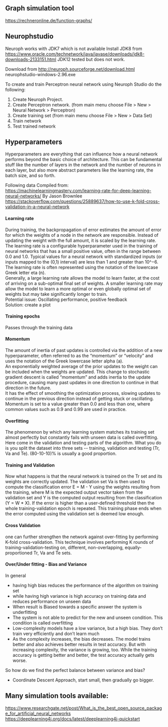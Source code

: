 ## Graph simulation tool
https://rechneronline.de/function-graphs/

## Neurophstudio
Neuroph works with JDK7 which is not available
Install JDK8 from https://www.oracle.com/technetwork/java/javase/downloads/jdk8-downloads-2133151.html
JDK12 tested but does not work.

Download from http://neuroph.sourceforge.net/download.html
neurophstudio-windows-2.96.exe

To create and train Perceptron neural network using Neuroph Studio do the following:
1. Create Neuroph Project.
2. Create Perceptron network. (from main menu choose File > New > Neural Network > Perceptron)
3. Create training set (from main menu choose File > New > Data Set)
4. Train network
5. Test trained network

## Hyperparameters
Hyperparameters are everything that can influence how a neural network performs beyond the basic choice of architecture. This can be fundamental stuff like the number of layers in the network and the number of neurons in each layer, but also more abstract parameters like the learning rate, the batch size, and so forth.

Following data Compiled from: 
https://machinelearningmastery.com/learning-rate-for-deep-learning-neural-networks/  By Jason Brownlee
https://stackoverflow.com/questions/25889637/how-to-use-k-fold-cross-validation-in-a-neural-network

#### Learning rate
During training, the backpropagation of error estimates the amount of error for which the weights of a node in the network are responsible. Instead of updating the weight with the full amount, it is scaled by the learning rate.
The learning rate is a configurable hyperparameter used in the training of neural networks that has a small positive value, often in the range between 0.0 and 1.0. Typical values for a neural network with standardized inputs (or inputs mapped to the (0,1) interval) are less than 1 and greater than 10^−6.<br />
The learning rate is often represented using the notation of the lowercase Greek letter eta (n).<br />
Generally, a large learning rate allows the model to learn faster, at the cost of arriving on a sub-optimal final set of weights. A smaller learning rate may allow the model to learn a more optimal or even globally optimal set of weights but may take significantly longer to train.<br />
Potential issue: Oscillating performance, positive feedback<br />
Solution: create a plot

#### Training epochs 
Passes through the training data

#### Momentum 
The amount of inertia of past updates is controlled via the addition of a new hyperparameter, often referred to as the “momentum” or “velocity” and uses the notation of the Greek lowercase letter alpha (a).<br />
An exponentially weighted average of the prior updates to the weight can be included when the weights are updated. This change to stochastic gradient descent is called “momentum” and adds inertia to the update procedure, causing many past updates in one direction to continue in that direction in the future.<br />
It has the effect of smoothing the optimization process, slowing updates to continue in the previous direction instead of getting stuck or oscillating.<br />
Momentum is set to a value greater than 0.0 and less than one, where common values such as 0.9 and 0.99 are used in practice.<br />

#### Overfitting
The phenomenon by which any learning system matches its training set almost perfectly but constantly fails with unseen data is called overfitting.<br />
Here come in the validation and testing parts of the algorithm. What you do is you split the dataset into three sets -- training, validation and testing (Tr, Va and Te). (80-10-10)% is usually a good proportion.<br />

#### Training and Validation
Now what happens is that the neural network is trained on the Tr set and its weights are correctly updated. The validation set Va is then used to compute the classification error E = M - Y using the weights resulting from the training, where M is the expected output vector taken from the validation set and Y is the computed output resulting from the classification (Y = W * X). If the error is higher than a user-defined threshold then the whole training-validation epoch is repeated. This training phase ends when the error computed using the validation set is deemed low enough.

#### Cross Validation
one can further strengthen the network against over-fitting by performing K-fold cross-validation. This technique involves performing K rounds of training-validation-testing on, different, non-overlapping, equally-proportioned Tr, Va and Te sets.

#### Over/Under fitting - Bias and Variance
In general 
- having high bias reduces the performance of the algorithm on training set 
- while having high variance is high accuracy on training data and reduces performance on unseen data
- When result is Biased towards a specific answer the system is underfitting
- The system is not able to predict for the new and unseen condition. This condition is called overfitting
- Low-complexity models have a low variance, but a high bias. They don’t train very efficiently and don’t learn much
- As the complexity increases, the bias decreases. The model trains better and also achieves better results in test accuracy. But with increasing complexity, the variance is growing, too. While the training accuracy is getting better and better, the test accuracy actually gets worse.  

So how do we find the perfect balance between variance and bias?
 - Coordinate Descent Approach, start small, then gradually go bigger.

## Many simulation tools available:
https://www.researchgate.net/post/What_is_the_best_open_source_package_for_artificial_neural_networks
https://deeplearning4j.org/docs/latest/deeplearning4j-quickstart


